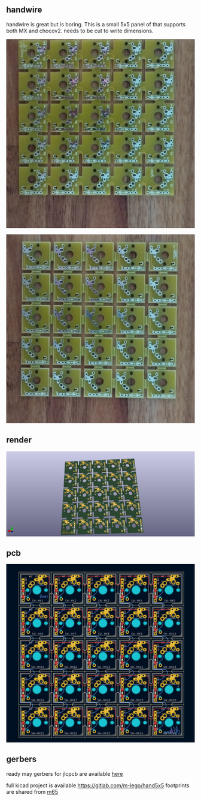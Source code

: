 ## handwire

handwire is great but is boring.
This is a small 5x5 panel of that supports both MX and chocov2.
needs to be cut to write dimensions.

  ![handwire 5x5](pics/hand/hand-1.jpg)

  ![handwire 5x5](pics/hand/hand-2.jpg)

## render

  ![handwire 5x5](pics/hand/m1-5x5-rounded.jpg)


## pcb

  ![handwire 5x5](pics/hand/m1-5x5-pcb.png)

## gerbers

ready may gerbers for jlcpcb are available [here](https://gitlab.com/m-lego/hand5x5/-/blob/main/gerbers-rev5.zip)

full kicad project is available https://gitlab.com/m-lego/hand5x5 footprints are shared from [m65](https://gitlab.com/m-lego/m65)

